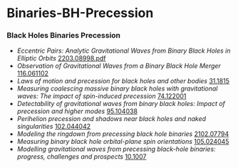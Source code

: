 # Binaries-BH-Precession

### Black Holes Binaries Precession
- _Eccentric Pairs: Analytic Gravitational Waves from Binary Black Holes in Elliptic Orbits_ [2203.08998.pdf](https://arxiv.org/pdf/2203.08998.pdf)
- _Observation of Gravitational Waves from a Binary Black Hole Merger_ [116.061102](https://journals.aps.org/prl/pdf/10.1103/PhysRevLett.116.061102)
- _Laws of motion and precession for black holes and other bodies_ [31.1815](https://journals.aps.org/prd/pdf/10.1103/PhysRevD.31.1815?casa_token=B0Om7zbCo68AAAAA%3ALa3fndZYkaY-kAdE2PDzq3sAUKLuOO-9uiJq8D1pOUnsKzOwZ-3TUf4brG6NCqCW99gHZ3PBi2ZCWUM)
- _Measuring coalescing massive binary black holes with gravitational waves: The impact of spin-induced precession_ [74.122001](https://journals.aps.org/prd/pdf/10.1103/PhysRevD.74.122001?casa_token=FEGNq192rokAAAAA%3AcT3-ElqRBb1MUHC83qqdLEaLt8yL6u1cDLc35rXD3hB4LrbFZrZPQZtMQ78YKIf2uaL-wwhDyZPkumw)
- _Detectability of gravitational waves from binary black holes: Impact of precession and higher modes_ [95.104038](https://journals.aps.org/prd/pdf/10.1103/PhysRevD.95.104038?casa_token=qMH2_DfR5gUAAAAA%3A9zvIL9RMqhSUJeQDqYhux3AEfoWn7pX-0suf7Vg5TiM_DNa54mLWFSr_rP7WVo4Ff-FjTf-oQODa7PI)
- _Perihelion precession and shadows near black holes and naked singularities_ [102.044042](https://journals.aps.org/prd/pdf/10.1103/PhysRevD.102.044042?casa_token=5RP3wliWbTgAAAAA%3AcEHXzMGqXZItu89g5wV7bc309CpmnvKzpg851j8WzafcQcLAzGPZIAX7JIQkHYeLvCS-9pE8d79JM_U)
- _Modeling the ringdown from precessing black hole binaries_ [2102.07794](https://arxiv.org/abs/2102.07794)
- _Measuring binary black hole orbital-plane spin orientations_ [105.024045](https://journals.aps.org/prd/pdf/10.1103/PhysRevD.105.024045)
- _Modelling gravitational waves from precessing black-hole binaries: progress, challenges and prospects_ [10.1007](https://link.springer.com/article/10.1007/s10714-014-1767-2)
